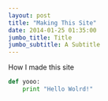 ```yaml
---
layout: post
title: "Making This Site"
date: 2014-01-25 01:35:00
jumbo_title: Title
jumbo_subtitle: A Subtitle
---
```


How I made this site

```python
def yooo:
	print "Hello Wolrd!"
```